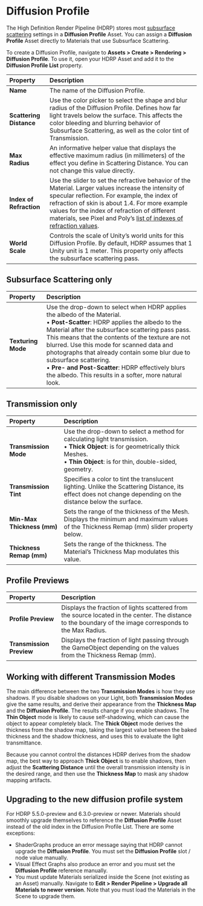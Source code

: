 # Diffusion Profile

The High Definition Render Pipeline (HDRP) stores most [subsurface scattering](Subsurface-Scattering.html) settings in a __Diffusion Profile__ Asset. You can assign a __Diffusion Profile__ Asset directly to Materials that use Subsurface Scattering.

To create a Diffusion Profile, navigate to __Assets > Create > Rendering > Diffusion Profile__. To use it, open your HDRP Asset and add it to the __Diffusion Profile List__ property.

| Property| Description |
|:---|:---|
| **Name** | The name of the Diffusion Profile. |
| **Scattering Distance** | Use the color picker to select the shape and blur radius of the Diffusion Profile. Defines how far light travels below the surface. This affects the color bleeding and blurring behavior of Subsurface Scattering, as well as the color tint of Transmission. |
| **Max Radius** | An informative helper value that displays the effective maximum radius (in millimeters) of the effect you define in Scattering Distance. You can not change this value directly. |
| **Index of Refraction** | Use the slider to set the refractive behavior of the Material. Larger values increase the intensity of specular reflection. For example, the index of refraction of skin is about 1.4. For more example values for the index of refraction of different materials, see Pixel and Poly’s [list of indexes of refraction values](https://pixelandpoly.com/ior.html). |
| **World Scale** | Controls the scale of Unity’s world units for this Diffusion Profile. By default, HDRP assumes that 1 Unity unit is 1 meter. This property only affects the subsurface scattering pass. |



## Subsurface Scattering only

| Property| Description |
|:---|:---|
| **Texturing Mode** | Use the drop-down to select when HDRP applies the albedo of the Material.<br />&#8226; **Post-Scatter**: HDRP applies the albedo to the Material after the subsurface scattering pass pass. This means that the contents of the texture are not blurred. Use this mode for scanned data and photographs that already contain some blur due to subsurface scattering. <br />&#8226; **Pre- and Post-Scatter**: HDRP effectively blurs the albedo. This results in a softer, more natural look. |



## Transmission only

| Property| Description |
|:---|:---|
| **Transmission Mode** | Use the drop-down to select a method for calculating light transmission. <br />&#8226; **Thick Object**: is for geometrically thick Meshes.<br />&#8226; **Thin Object**: is for thin, double-sided, geometry. |
| **Transmission Tint** | Specifies a color to tint the translucent lighting. Unlike the Scattering Distance, its effect does not change depending on the distance below the surface. |
| **Min-Max Thickness (mm)** | Sets the range of the thickness of the Mesh. Displays the minimum and maximum values of the Thickness Remap (mm) slider property below. |
| **Thickness Remap (mm)** | Sets the range of the thickness. The Material’s Thickness Map modulates this value. |



## Profile Previews

| Property| Description |
|:---|:---|
| **Profile Preview** | Displays the fraction of lights scattered from the source located in the center. The distance to the boundary of the image corresponds to the Max Radius. |
| **Transmission Preview** | Displays the fraction of light passing through the GameObject depending on the values from the Thickness Remap (mm).  |



## Working with different Transmission Modes

The main difference between the two __Transmission Modes__ is how they use shadows.
If you disable shadows on your Light, both __Transmission Modes__ give the same results, and derive their appearance from the __Thickness Map__ and the __Diffusion Profile__.
The results change if you enable shadows. The __Thin Object__ mode is likely to cause self-shadowing, which can cause the object to appear completely black. The __Thick Object__ mode derives the thickness from the shadow map, taking the largest value between the baked thickness and the shadow thickness, and uses this to evaluate the light transmittance.

Because you cannot control the distances HDRP derives from the shadow map, the best way to approach __Thick Object__ is to enable shadows, then adjust the __Scattering Distance__ until the overall transmission intensity is in the desired range, and then use the __Thickness Map__ to mask any shadow mapping artifacts.



## Upgrading to the new diffusion profile system

For HDRP 5.5.0-preview and 6.3.0-preview or newer. 
Materials should smoothly upgrade themselves to reference the __Diffusion Profile__ Asset instead of the old index in the Diffusion Profile List. There are some exceptions:

- ShaderGraphs produce an error message saying that HDRP cannot upgrade the __Diffusion Profile__. You must set the __Diffusion Profile__ slot / node value manually.
- Visual Effect Graphs also produce an error and you must set the __Diffusion Profile__ reference manually.
- You must update Materials serialized inside the Scene (not existing as an Asset) manually. Navigate to __Edit > Render Pipeline > Upgrade all Materials to newer version__. Note that you must load the Materials in the Scene to upgrade them.
